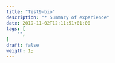 ```yaml
---
title: "Test9-bio"
description: "* Summary of experience"
date: 2019-11-02T12:11:51+01:00
tags: [
    "",
]
draft: false
weigth: 1;
---
```


